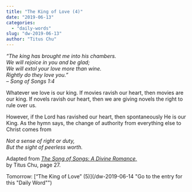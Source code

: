 ```yaml
---
title: "The King of Love (4)"
date: "2019-06-13"
categories: 
  - "daily-words"
slug: "dw-2019-06-13"
author: "Titus Chu"
---
```


_“The king has brought me into his chambers._  
_We will rejoice in you and be glad;_  
_We will extol your love more than wine._  
_Rightly do they love you.”_  
_– Song of Songs 1:4_

Whatever we love is our king. If movies ravish our heart, then movies are our king. If novels ravish our heart, then we are giving novels the right to rule over us.

However, if the Lord has ravished our heart, then spontaneously He is our King. As the hymn says, the change of authority from everything else to Christ comes from

_Not a sense of right or duty,_  
_But the sight of peerless worth._

Adapted from _[The Song of Songs: A Divine Romance,](/song-of-songs-dr/)_  
by Titus Chu, page 27.

Tomorrow: [“The King of Love” (5)](/dw-2019-06-14 "Go to the entry for this "Daily Word"")
